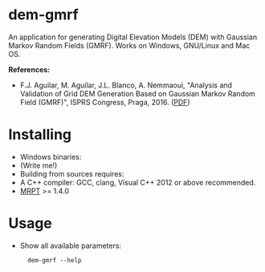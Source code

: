 # dem-gmrf
An application for generating Digital Elevation Models (DEM) with Gaussian Markov Random Fields (GMRF). Works on Windows, GNU/Linux and Mac OS.

**References:**
  * F.J. Aguilar, M. Aguilar, J.L. Blanco, A. Nemmaoui, "Analysis and Validation of Grid DEM Generation Based on Gaussian Markov Random Field (GMRF)", ISPRS Congress, Praga, 2016. ([PDF](http://ingmec.ual.es/~jlblanco/papers/isprs-archives-XLI-B2-277-2016.pdf))

# Installing

*  Windows binaries:
  * (Write me!)
*  Building from sources requires:
  * A C++ compiler: GCC, clang, Visual C++ 2012 or above recommended.
  * [MRPT](www.mrpt.org) >= 1.4.0

# Usage

* Show all available parameters: 

        dem-gmrf --help


